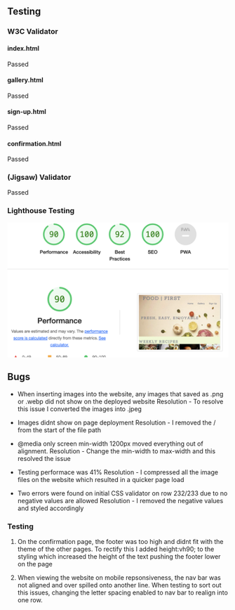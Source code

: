 ## Testing

### W3C Validator

#### index.html
Passed

#### gallery.html
Passed

#### sign-up.html
Passed

#### confirmation.html
Passed

### (Jigsaw) Validator
Passed

### Lighthouse Testing

<img src="assets/readme.md-images/lighthouse.png">

## Bugs

- When inserting images into the website, any images that saved as .png or .webp did not show on the deployed website
Resolution - To resolve this issue I converted the images into .jpeg

- Images didnt show on page deployment
Resolution - I removed the / from the start of the file path

- @media only screen min-width 1200px moved everything out of alignment.
Resolution - Change the min-width to max-width and this resolved the issue

- Testing performace was 41%
Resolution - I compressed all the image files on the website which resulted in a quicker page load

- Two errors were found on initial CSS validator on row 232/233 due to no negative values are allowed
Resolution - I removed the negative values and styled accordingly

### Testing

1. On the confirmation page, the footer was too high and didnt fit with the theme of the other pages. To rectify this I added height:vh90; to the styling which increased the height of the text pushing the footer lower on the page

2. When viewing the website on mobile repsonsiveness, the nav bar was not aligned and over spilled onto another line. When testing to sort out this issues, changing the letter spacing enabled to nav bar to realign into one row.